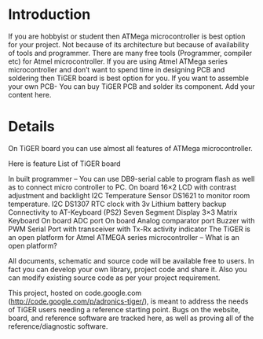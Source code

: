 # Introduction #

If you are hobbyist or student then ATMega microcontroller is best option for your project. Not because of its architecture but because of availability of tools and programmer. There are many free tools (Programmer, compiler etc) for Atmel microcontroller. If you are using Atmel ATMega series microcontroller and don’t want to spend time in designing PCB and soldering then TiGER board is best option for you. If you want to assemble your own PCB- You can buy TiGER PCB and solder its component.
Add your content here.


# Details #

On TiGER board you can use almost all features of ATMega microcontroller.

Here is feature List of TiGER board

In built programmer – You can use DB9-serial cable to program flash as well as to connect micro controller to PC.
On board 16×2 LCD with contrast adjustment and backlight
I2C Temperature Sensor DS1621 to monitor room temperature.
I2C DS1307 RTC clock with 3v Lithium battery backup
Connectivity to AT-Keyboard (PS2)
Seven Segment Display
3×3 Matrix Keyboard
On board ADC port
On board Analog comparator port
Buzzer with PWM
Serial Port with transceiver with Tx-Rx activity indicator
The TiGER is an open platform for Atmel ATMEGA series microcontroller – What is an open platform?

All documents, schematic and source code will be available free to users. In fact you can develop your own library, project code and share it. Also you can modify existing source code as per your project requirement.

This project, hosted on code.google.com (http://code.google.com/p/adronics-tiger/), is meant to address the needs of TiGER users needing a reference starting point. Bugs on the website, board, and reference software are tracked here, as well as proving all of the reference/diagnostic software.